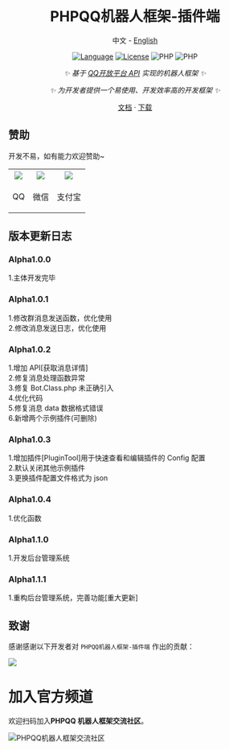 <div align="center">
  
# PHPQQ机器人框架-插件端

中文 - [English](./README_en.md)

[![Language](https://img.shields.io/badge/language-php-green.svg?style=plastic)](https://www.php.net/)
[![License](https://img.shields.io/badge/license-Apache-orange.svg?style=plastic)](https://github.com/QQBotSDK/PHPPulginServer/blob/master/LICENSE)
![PHP](https://img.shields.io/badge/php-8.0%2B-blue)
![PHP](https://img.shields.io/badge/version-Alpha1.1.0-red)

_✨ 基于 [QQ开放平台 API](https://bot.q.qq.com/wiki/develop/api-v2/) 实现的机器人框架 ✨_

_✨ 为开发者提供一个易使用、开发效率高的开发框架 ✨_

[文档](https://game.lihouse.xyz/PHPBotPluginServer/Docs)
·
[下载](https://github.com/QQBotSDK/PHPPluginServer/releases/)

</div>

## 赞助

开发不易，如有能力欢迎赞助~

<table>
  <tr>
  <th><img src="https://game.lihouse.xyz/PHPBotPluginServer/Image/qqqrcode.jpg"></th>
  <th><img src="https://game.lihouse.xyz/PHPBotPluginServer/Image/wxqrcode.jpg"></th>
  <th><img src="https://game.lihouse.xyz/PHPBotPluginServer/Image/zfbqrcode.jpg"></th>
  </tr>
  <tr>
  <td><p align="center">QQ</p></td>
  <td><p align="center">微信</p></td>
  <td><p align="center">支付宝</p></td>
  </tr>
</table>

## 版本更新日志

### Alpha1.0.0

1.主体开发完毕<br>

### Alpha1.0.1

1.修改群消息发送函数，优化使用<br> 2.修改消息发送日志，优化使用<br>

### Alpha1.0.2

1.增加 API[获取消息详情]<br> 2.修复消息处理函数异常<br> 3.修复 Bot.Class.php 未正确引入<br> 4.优化代码<br> 5.修复消息 data 数据格式错误<br> 6.新增两个示例插件(可删除)<br>

### Alpha1.0.3

1.增加插件[PluginTool]用于快速查看和编辑插件的 Config 配置<br> 2.默认关闭其他示例插件<br> 3.更换插件配置文件格式为 json<br>

### Alpha1.0.4

1.优化函数<br>

### Alpha1.1.0

1.开发后台管理系统<br>

### Alpha1.1.1

1.重构后台管理系统，完善功能[重大更新]<br>

## 致谢

感谢感谢以下开发者对 `PHPQQ机器人框架-插件端` 作出的贡献：

<a href="https://github.com/QQBotSDK/PHPPluginServer/graphs/contributors">
  <img src="https://contrib.rocks/image?repo=QQBotSDK/PHPPluginServer" />
</a>

# 加入官方频道

欢迎扫码加入**PHPQQ 机器人框架交流社区**。

![PHPQQ机器人框架交流社区]()
